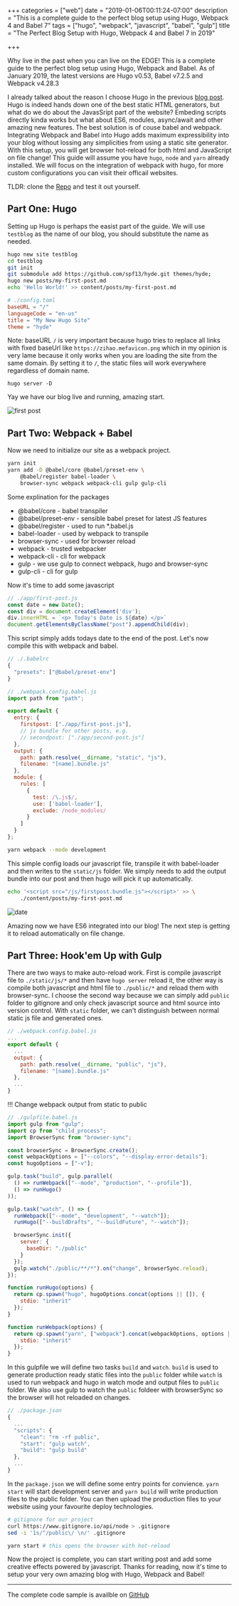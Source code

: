 +++
categories = ["web"]
date = "2019-01-06T00:11:24-07:00"
description =  "This is a complete guide to the perfect blog setup using Hugo, Webpack 4 and Babel 7"
tags = ["hugo", "webpack", "javascript", "babel", "gulp"]
title = "The Perfect Blog Setup with Hugo, Webpack 4 and Babel 7 in 2019"

+++

Why live in the past when you can live on the EDGE! This is a complete guide to the perfect blog setup using Hugo, Webpack and Babel. As of January 2019, the latest versions are Hugo v0.53, Babel v7.2.5 and Webpack v4.28.3
<!--more-->

I already talked about the reason I choose Hugo in the previous [blog post](/post/hello-hugo/). Hugo is indeed hands down one of the best static HTML generators, but what do we do about the JavasSript part of the website? Embeding scripts directly kinda works but what about ES6, modules, async/await and other amazing new features. The best solution is of couse babel and webpack. Integrating Webpack and Babel into Hugo adds maximum expressibility into your blog without lossing any simplicities from using a static site generator. With this setup, you will get browser hot-reload for both html and JavaScript on file change! This guide will assume you have `hugo`, `node` and `yarn` already installed. We will focus on the integration of webpack with hugo, for more custom configurations you can visit their officail websites.

TLDR: clone the [Repo](https://github.com/zzh8829/hugo-webpack-babel-blog) and test it out yourself.

## Part One: Hugo

Setting up Hugo is perhaps the easist part of the guide. We will use `testblog` as the name of our blog, you should substitute the name as needed.

```bash
hugo new site testblog
cd testblog
git init
git submodule add https://github.com/spf13/hyde.git themes/hyde;
hugo new posts/my-first-post.md
echo 'Hello World!' >> content/posts/my-first-post.md
```

```toml
# ./config.toml
baseURL = "/"
languageCode = "en-us"
title = "My New Hugo Site"
theme = "hyde"
```

Note: baseURL `/` is very important because hugo tries to replace all links with fixed baseUrl like `https://zihao.mefavicon.png` which in my opinion is very lame because it only works when you are loading the site from the same domain. By setting it to `/`, the static files will work everywhere regardless of domain name.

```
hugo server -D
```

Yay we have our blog live and running, amazing start.

![first post](hwb-hugo.png)

## Part Two: Webpack + Babel

Now we need to initialize our site as a webpack project.

```bash
yarn init
yarn add -D @babel/core @babel/preset-env \
    @babel/register babel-loader \
    browser-sync webpack webpack-cli gulp gulp-cli
```

Some explination for the packages

- @babel/core - babel transpiler
- @babel/preset-env - sensible babel preset for latest JS features
- @babel/register - used to run *.babel.js
- babel-loader - used by webpack to transpile
- browser-sync - used for browser reload
- webpack - trusted webpacker
- webpack-cli - cli for webpack
- gulp - we use gulp to connect webpack, hugo and browser-sync
- gulp-cli - cli for gulp

Now it's time to add some javascript

```javascript
// ./app/first-post.js
const date = new Date();
const div = document.createElement('div');
div.innerHTML = `<p> Today's Date is ${date} </p>`
document.getElementsByClassName("post").appendChild(div);
```
This script simply adds todays date to the end of the post. Let's now compile this with webpack and babel.

```javascript
// ./.babelrc
{
  "presets": ["@babel/preset-env"]
}
```

```javascript
// ./webpack.config.babel.js
import path from "path";

export default {
  entry: {
    firstpost: ["./app/first-post.js"],
    // js bundle for other posts, e.g.
    // secondpost: ["./app/second-post.js"]
  },
  output: {
    path: path.resolve(__dirname, "static", "js"),
    filename: "[name].bundle.js"
  },
  module: {
    rules: [
      {
        test: /\.js$/,
        use: ['babel-loader'],
        exclude: /node_modules/
      }
    ]
  }
};
```

```bash
yarn webpack --mode development
```

This simple config loads our javascript file, transpile it with babel-loader and then writes to the `static/js` folder.
We simply needs to add the output bundle into our post and then hugo will pick it up automatically.

```bash
echo '<script src="/js/firstpost.bundle.js"></script>' >> \
    ./content/posts/my-first-post.md
```

![date](hwb-date.png)

Amazing now we have ES6 integrated into our blog! The next step is getting it to reload automatically on file change.

## Part Three: Hook'em Up with Gulp

There are two ways to make auto-reload work. First is compile javascript file to `./static/js/*` and then have `hugo server` reload it, the other way is compile both javascript and html file to `./public/*` and reload them with browser-sync. I choose the second way because we can simply add `public` folder to gitignore and only check javascript source and html source into version control. With `static` folder, we can't distinguish between normal static js file and generated ones.

```javascript
// ./webpack.config.babel.js
...
export default {
  ...
  output: {
    path: path.resolve(__dirname, "public", "js"),
    filename: "[name].bundle.js"
  },
  ...
}

```

!!! Change webpack output from static to public

```javascript
// ./gulpfile.babel.js
import gulp from "gulp";
import cp from "child_process";
import BrowserSync from "browser-sync";

const browserSync = BrowserSync.create();
const webpackOptions = ["--colors", "--display-error-details"];
const hugoOptions = ["-v"];

gulp.task("build", gulp.parallel(
  () => runWebpack(["--mode", "production", "--profile"]),
  () => runHugo()
));

gulp.task("watch", () => {
  runWebpack(["--mode", "development", "--watch"]);
  runHugo(["--buildDrafts", "--buildFuture", "--watch"]);

  browserSync.init({
    server: {
      baseDir: "./public"
    }
  });
  gulp.watch("./public/**/*").on("change", browserSync.reload);
});

function runHugo(options) {
  return cp.spawn("hugo", hugoOptions.concat(options || []), {
    stdio: "inherit"
  });
}

function runWebpack(options) {
  return cp.spawn("yarn", ["webpack"].concat(webpackOptions, options || []), {
    stdio: "inherit"
  });
}
```

In this gulpfile we will define two tasks `build` and `watch`. `build` is used to generate production ready static files into the `public` folder while `watch` is used to run webpack and hugo in watch mode and output files to `public` folder. We also use gulp to watch the `public` foldeer with browserSync so the browser will hot reloaded on changes.

```javascript
// ./package.json
{
  ...
  "scripts": {
    "clean": "rm -rf public",
    "start": "gulp watch",
    "build": "gulp build"
  },
  ...
}
```

In the `package.json` we will define some entry points for convience. `yarn start` will start development server and `yarn build` will write production files to the public folder. You can then upload the production files to your website using your favourite deploy technologies.

```bash
# gitignore for our project
curl https://www.gitignore.io/api/node > .gitignore
sed -i '1s/^/public\/ \n/' .gitignore
```

```bash
yarn start # this opens the browser with hot-reload
```

Now the project is complete, you can start writing post and add some creative effects powered by javascript. Thanks for reading, now it's time to setup your very own amazing blog with Hugo, Webpack and Babel!

* * *

The complete code sample is availble on [GitHub](https://github.com/zzh8829/hugo-webpack-babel-blog)
